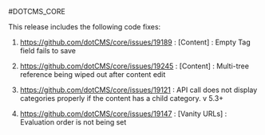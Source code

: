 #DOTCMS_CORE


This release includes the following code fixes:

1. https://github.com/dotCMS/core/issues/19189 : [Content] : Empty Tag field fails to save

2. https://github.com/dotCMS/core/issues/19245 : [Content] : Multi-tree reference being wiped out after content edit

3. https://github.com/dotCMS/core/issues/19121 : API call does not display categories properly if the content has a child category. v 5.3+

4. https://github.com/dotCMS/core/issues/19147 : [Vanity URLs] : Evaluation order is not being set